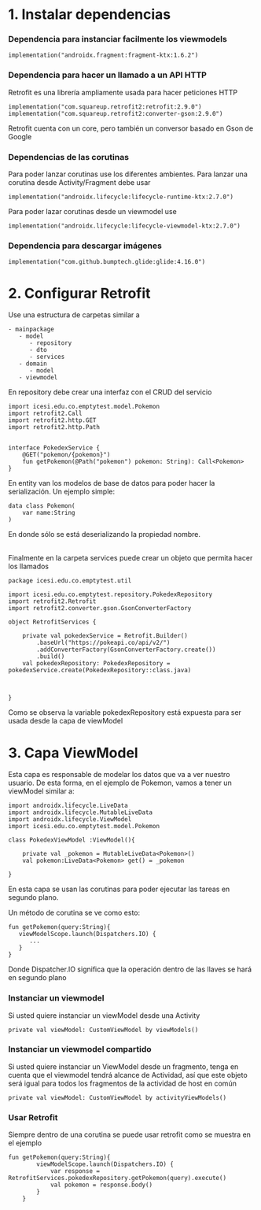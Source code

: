 
# 1. Instalar dependencias

### Dependencia para instanciar facilmente los viewmodels
```
implementation("androidx.fragment:fragment-ktx:1.6.2")
```
### Dependencia para hacer un llamado a un API HTTP
Retrofit es una librería ampliamente usada para hacer peticiones HTTP
```
implementation("com.squareup.retrofit2:retrofit:2.9.0")  
implementation("com.squareup.retrofit2:converter-gson:2.9.0")
```
Retrofit cuenta con un core, pero también un conversor basado en Gson de Google

### Dependencias de las corutinas
Para poder lanzar corutinas use los diferentes ambientes. Para lanzar una corutina desde Activity/Fragment debe usar
```
implementation("androidx.lifecycle:lifecycle-runtime-ktx:2.7.0")
```

Para poder lazar corutinas desde un viewmodel use
```
implementation("androidx.lifecycle:lifecycle-viewmodel-ktx:2.7.0")
```

### Dependencia para descargar imágenes
```
implementation("com.github.bumptech.glide:glide:4.16.0")
```



# 2. Configurar Retrofit
Use una estructura de carpetas similar a 
```
- mainpackage
   - model
      - repository
      - dto
      - services
   - domain
      - model
   - viewmodel
```
En repository debe crear una interfaz con el CRUD del servicio
```
import icesi.edu.co.emptytest.model.Pokemon
import retrofit2.Call
import retrofit2.http.GET
import retrofit2.http.Path


interface PokedexService {
    @GET("pokemon/{pokemon}")
    fun getPokemon(@Path("pokemon") pokemon: String): Call<Pokemon>
}
```
En entity van los modelos de base de datos para poder hacer la serialización. Un ejemplo simple:
```
data class Pokemon(
    var name:String
)
```
En donde sólo se está deserializando la propiedad nombre.</br> </br>

Finalmente en la carpeta services puede crear un objeto que permita hacer los llamados
```
package icesi.edu.co.emptytest.util

import icesi.edu.co.emptytest.repository.PokedexRepository
import retrofit2.Retrofit
import retrofit2.converter.gson.GsonConverterFactory

object RetrofitServices {

    private val pokedexService = Retrofit.Builder()
        .baseUrl("https://pokeapi.co/api/v2/")
        .addConverterFactory(GsonConverterFactory.create())
        .build()
    val pokedexRepository: PokedexRepository = pokedexService.create(PokedexRepository::class.java)



}
```
Como se observa la variable pokedexRepository está expuesta para ser usada desde la capa de viewModel


# 3. Capa ViewModel
Esta capa es responsable de modelar los datos que va a ver nuestro usuario.
De esta forma, en el ejemplo de Pokemon, vamos a tener un viewModel similar a:
```
import androidx.lifecycle.LiveData
import androidx.lifecycle.MutableLiveData
import androidx.lifecycle.ViewModel
import icesi.edu.co.emptytest.model.Pokemon

class PokedexViewModel :ViewModel(){

    private val _pokemon = MutableLiveData<Pokemon>()
    val pokemon:LiveData<Pokemon> get() = _pokemon

}
```
En esta capa se usan las corutinas para poder ejecutar las tareas en segundo plano.

Un método de corutina se ve como esto:
```
fun getPokemon(query:String){
   viewModelScope.launch(Dispatchers.IO) {
      ...
   }
}
```
Donde Dispatcher.IO significa que la operación dentro de las llaves se hará en segundo plano


### Instanciar un viewmodel
Si usted quiere instanciar un viewModel desde una Activity
```
private val viewModel: CustomViewModel by viewModels()
```

### Instanciar un viewmodel compartido
Si usted quiere instanciar un ViewModel desde un fragmento, tenga en cuenta que el viewmodel tendrá alcance de Actividad, así que este objeto será igual para todos los fragmentos de la actividad de host en común
```
private val viewModel: CustomViewModel by activityViewModels()
```


### Usar Retrofit
Siempre dentro de una corutina se puede usar retrofit como se muestra en el ejemplo
```
fun getPokemon(query:String){
        viewModelScope.launch(Dispatchers.IO) {
            var response = RetrofitServices.pokedexRepository.getPokemon(query).execute()
            val pokemon = response.body()
        }
    }
```




